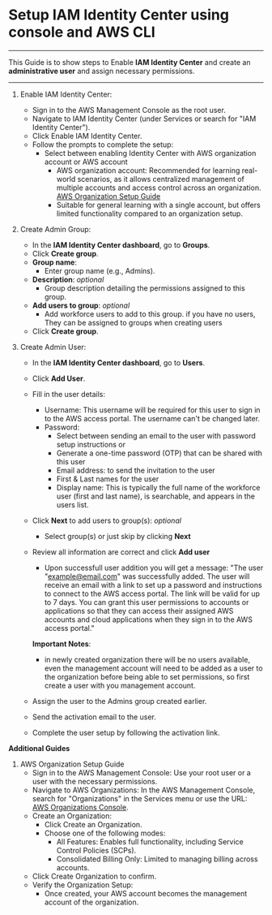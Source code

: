 # Setup IAM Identity Center using console and AWS CLI
---
This Guide is to show steps to Enable **IAM Identity Center** and create an **administrative user** and assign necessary permissions.

---

1. Enable IAM Identity Center:
    - Sign in to the AWS Management Console as the root user.
    - Navigate to IAM Identity Center (under Services or search for "IAM Identity Center").
    - Click Enable IAM Identity Center.
    - Follow the prompts to complete the setup:
        - Select between enabling Identity Center with AWS organization account or AWS account
            - AWS organization account: Recommended for learning real-world scenarios, as it allows centralized management of multiple accounts and access control across an organization. [AWS Organization Setup Guide](#aws-organization-setup-guide)
            - Suitable for general learning with a single account, but offers limited functionality compared to an organization setup.

2. Create Admin Group:
    - In the **IAM Identity Center dashboard**, go to **Groups**.
    - Click **Create group**.
    - **Group name**: 
        - Enter group name (e.g., Admins).
    - **Description**: *optional*
        - Group description detailing the permissions assigned to this group.
    - **Add users to group**: *optional*
        - Add workforce users to add to this group.
        if you have no users, They can be assigned to groups when creating users
    - Click **Create group**.

3. Create Admin User:
    - In the **IAM Identity Center dashboard**, go to **Users**.
    - Click **Add User**.
    - Fill in the user details:
        - Username: This username will be required for this user to sign in to the AWS access portal. The username can't be changed later.
        - Password: 
            - Select between sending an email to the user with password setup instructions or
            - Generate a one-time password (OTP) that can be shared with this user
            - Email address: to send the invitation to the user
            - First & Last names for the user
            - Display name: This is typically the full name of the workforce user (first and last name), is searchable, and appears in the users list.
    - Click **Next** to add users to group(s): *optional*
        - Select group(s) or just skip by clicking **Next**
    - Review all information are correct and click **Add user**
        - Upon successfull user addition you will get a message:
            "The user "example@email.com" was successfully added.
            The user will receive an email with a link to set up a password and instructions to connect to the AWS access portal. The link will be valid for up to 7 days. You can grant this user permissions to accounts or applications so that they can access their assigned AWS accounts and cloud applications when they sign in to the AWS access portal."

        **Important Notes**: 
        - in newly created organization there will be no users available, even the management account will need to be added as a user to the organization before being able to set permissions, so first create a user with you management account.

    - Assign the user to the Admins group created earlier.
    - Send the activation email to the user.
    - Complete the user setup by following the activation link.


**Additional Guides**
1. AWS Organization Setup Guide
    - Sign in to the AWS Management Console:
        Use your root user or a user with the necessary permissions.
    - Navigate to AWS Organizations:
        In the AWS Management Console, search for "Organizations" in the Services menu or use the URL: [AWS Organizations Console](https://console.aws.amazon.com/organizations/).
    - Create an Organization:
        - Click Create an Organization.
        - Choose one of the following modes:
            - All Features: Enables full functionality, including Service Control Policies (SCPs).
            - Consolidated Billing Only: Limited to managing billing across accounts.
    - Click Create Organization to confirm.
    - Verify the Organization Setup:
        - Once created, your AWS account becomes the management account of the organization.